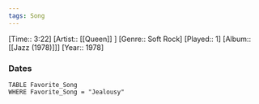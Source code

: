 ```yaml
---
tags: Song  
---
```

[Time:: 3:22]
[Artist:: [[Queen]] ]
[Genre:: Soft Rock]
[Played:: 1]
[Album:: [[Jazz (1978)]]]
[Year:: 1978]
### Dates
````dataview
TABLE Favorite_Song
WHERE Favorite_Song = "Jealousy"
````